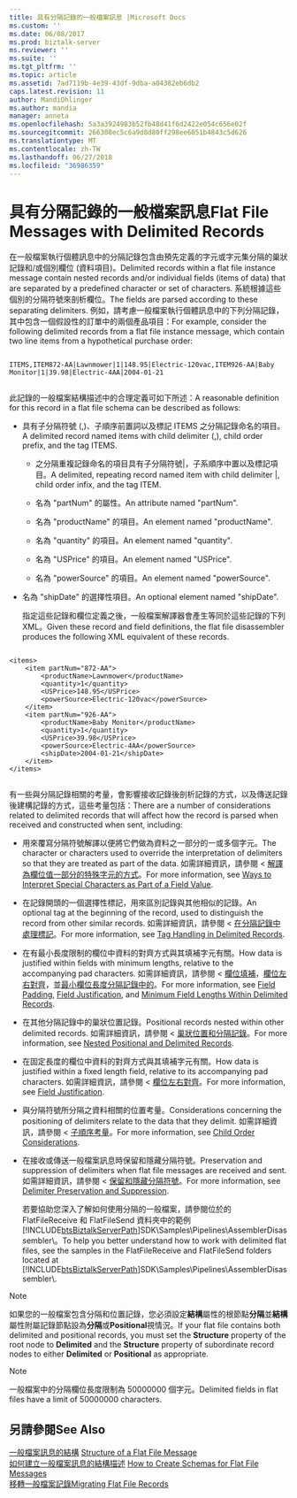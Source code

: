 ```yaml
---
title: 具有分隔記錄的一般檔案訊息 |Microsoft Docs
ms.custom: ''
ms.date: 06/08/2017
ms.prod: biztalk-server
ms.reviewer: ''
ms.suite: ''
ms.tgt_pltfrm: ''
ms.topic: article
ms.assetid: 7ad7119b-4e39-43df-9dba-a04382eb6db2
caps.latest.revision: 11
author: MandiOhlinger
ms.author: mandia
manager: anneta
ms.openlocfilehash: 5a3a3924983b52fb48d41f6d2422e054c656e02f
ms.sourcegitcommit: 266308ec5c6a9d8d80ff298ee6051b4843c5d626
ms.translationtype: MT
ms.contentlocale: zh-TW
ms.lasthandoff: 06/27/2018
ms.locfileid: "36986359"
---
```

# <a name="flat-file-messages-with-delimited-records"></a><span data-ttu-id="d0af4-102">具有分隔記錄的一般檔案訊息</span><span class="sxs-lookup"><span data-stu-id="d0af4-102">Flat File Messages with Delimited Records</span></span>
<span data-ttu-id="d0af4-103">在一般檔案執行個體訊息中的分隔記錄包含由預先定義的字元或字元集分隔的巢狀記錄和/或個別欄位 (資料項目)。</span><span class="sxs-lookup"><span data-stu-id="d0af4-103">Delimited records within a flat file instance message contain nested records and/or individual fields (items of data) that are separated by a predefined character or set of characters.</span></span> <span data-ttu-id="d0af4-104">系統根據這些個別的分隔符號來剖析欄位。</span><span class="sxs-lookup"><span data-stu-id="d0af4-104">The fields are parsed according to these separating delimiters.</span></span> <span data-ttu-id="d0af4-105">例如，請考慮一般檔案執行個體訊息中的下列分隔記錄，其中包含一個假設性的訂單中的兩個產品項目：</span><span class="sxs-lookup"><span data-stu-id="d0af4-105">For example, consider the following delimited records from a flat file instance message, which contain two line items from a hypothetical purchase order:</span></span>  
  
```  
  
ITEMS,ITEM872-AA|Lawnmower|1|148.95|Electric-120vac,ITEM926-AA|Baby Monitor|1|39.98|Electric-4AA|2004-01-21  
  
```  
  
 <span data-ttu-id="d0af4-106">此記錄的一般檔案結構描述中的合理定義可如下所述：</span><span class="sxs-lookup"><span data-stu-id="d0af4-106">A reasonable definition for this record in a flat file schema can be described as follows:</span></span>  
  
- <span data-ttu-id="d0af4-107">具有子分隔符號 (,)、子順序前置詞以及標記 ITEMS 之分隔記錄命名的項目。</span><span class="sxs-lookup"><span data-stu-id="d0af4-107">A delimited record named items with child delimiter (,), child order prefix, and the tag ITEMS.</span></span>  
  
  -   <span data-ttu-id="d0af4-108">之分隔重複記錄命名的項目具有子分隔符號&#124;，子系順序中置以及標記項目。</span><span class="sxs-lookup"><span data-stu-id="d0af4-108">A delimited, repeating record named item with child delimiter &#124;, child order infix, and the tag ITEM.</span></span>  
  
  -   <span data-ttu-id="d0af4-109">名為 "partNum" 的屬性。</span><span class="sxs-lookup"><span data-stu-id="d0af4-109">An attribute named "partNum".</span></span>  
  
  -   <span data-ttu-id="d0af4-110">名為 "productName" 的項目。</span><span class="sxs-lookup"><span data-stu-id="d0af4-110">An element named "productName".</span></span>  
  
  -   <span data-ttu-id="d0af4-111">名為 "quantity" 的項目。</span><span class="sxs-lookup"><span data-stu-id="d0af4-111">An element named "quantity".</span></span>  
  
  -   <span data-ttu-id="d0af4-112">名為 "USPrice" 的項目。</span><span class="sxs-lookup"><span data-stu-id="d0af4-112">An element named "USPrice".</span></span>  
  
  -   <span data-ttu-id="d0af4-113">名為 "powerSource" 的項目。</span><span class="sxs-lookup"><span data-stu-id="d0af4-113">An element named "powerSource".</span></span>  
  
- <span data-ttu-id="d0af4-114">名為 "shipDate" 的選擇性項目。</span><span class="sxs-lookup"><span data-stu-id="d0af4-114">An optional element named "shipDate".</span></span>  
  
  <span data-ttu-id="d0af4-115">指定這些記錄和欄位定義之後，一般檔案解譯器會產生等同於這些記錄的下列 XML。</span><span class="sxs-lookup"><span data-stu-id="d0af4-115">Given these record and field definitions, the flat file disassembler produces the following XML equivalent of these records.</span></span>  
  
```  
  
<items>  
    <item partNum="872-AA">  
        <productName>Lawnmower</productName>  
        <quantity>1</quantity>  
        <USPrice>148.95</USPrice>  
        <powerSource>Electric-120vac</powerSource>  
    </item>  
    <item partNum="926-AA">  
        <productName>Baby Monitor</productName>  
        <quantity>1</quantity>  
        <USPrice>39.98</USPrice>  
        <powerSource>Electric-4AA</powerSource>  
        <shipDate>2004-01-21</shipDate>  
    </item>  
</items>  
  
```  
  
 <span data-ttu-id="d0af4-116">有一些與分隔記錄相關的考量，會影響接收記錄後剖析記錄的方式，以及傳送記錄後建構記錄的方式，這些考量包括：</span><span class="sxs-lookup"><span data-stu-id="d0af4-116">There are a number of considerations related to delimited records that will affect how the record is parsed when received and constructed when sent, including:</span></span>  
  
- <span data-ttu-id="d0af4-117">用來覆寫分隔符號解譯以便將它們做為資料之一部分的一或多個字元。</span><span class="sxs-lookup"><span data-stu-id="d0af4-117">The character or characters used to override the interpretation of delimiters so that they are treated as part of the data.</span></span> <span data-ttu-id="d0af4-118">如需詳細資訊，請參閱 <<c0> [ 解譯為欄位值一部分的特殊字元的方式](../core/ways-to-interpret-special-characters-as-part-of-a-field-value.md)。</span><span class="sxs-lookup"><span data-stu-id="d0af4-118">For more information, see [Ways to Interpret Special Characters as Part of a Field Value](../core/ways-to-interpret-special-characters-as-part-of-a-field-value.md).</span></span>  
  
- <span data-ttu-id="d0af4-119">在記錄開頭的一個選擇性標記，用來區別記錄與其他相似的記錄。</span><span class="sxs-lookup"><span data-stu-id="d0af4-119">An optional tag at the beginning of the record, used to distinguish the record from other similar records.</span></span> <span data-ttu-id="d0af4-120">如需詳細資訊，請參閱 <<c0> [ 在分隔記錄中處理標記](../core/tag-handling-in-delimited-records.md)。</span><span class="sxs-lookup"><span data-stu-id="d0af4-120">For more information, see [Tag Handling in Delimited Records](../core/tag-handling-in-delimited-records.md).</span></span>  
  
- <span data-ttu-id="d0af4-121">在有最小長度限制的欄位中資料的對齊方式與其填補字元有關。</span><span class="sxs-lookup"><span data-stu-id="d0af4-121">How data is justified within fields with minimum lengths, relative to the accompanying pad characters.</span></span> <span data-ttu-id="d0af4-122">如需詳細資訊，請參閱 <<c0> [ 欄位填補](../core/field-padding.md)，[欄位左右對齊](../core/field-justification.md)，並[最小欄位長度分隔記錄中的](../core/minimum-field-lengths-within-delimited-records.md)。</span><span class="sxs-lookup"><span data-stu-id="d0af4-122">For more information, see [Field Padding](../core/field-padding.md), [Field Justification](../core/field-justification.md), and [Minimum Field Lengths Within Delimited Records](../core/minimum-field-lengths-within-delimited-records.md).</span></span>  
  
- <span data-ttu-id="d0af4-123">在其他分隔記錄中的巢狀位置記錄。</span><span class="sxs-lookup"><span data-stu-id="d0af4-123">Positional records nested within other delimited records.</span></span> <span data-ttu-id="d0af4-124">如需詳細資訊，請參閱 <<c0> [ 巢狀位置和分隔記錄](../core/nested-positional-and-delimited-records.md)。</span><span class="sxs-lookup"><span data-stu-id="d0af4-124">For more information, see [Nested Positional and Delimited Records](../core/nested-positional-and-delimited-records.md).</span></span>  
  
- <span data-ttu-id="d0af4-125">在固定長度的欄位中資料的對齊方式與其填補字元有關。</span><span class="sxs-lookup"><span data-stu-id="d0af4-125">How data is justified within a fixed length field, relative to its accompanying pad characters.</span></span> <span data-ttu-id="d0af4-126">如需詳細資訊，請參閱 <<c0> [ 欄位左右對齊](../core/field-justification.md)。</span><span class="sxs-lookup"><span data-stu-id="d0af4-126">For more information, see [Field Justification](../core/field-justification.md).</span></span>  
  
- <span data-ttu-id="d0af4-127">與分隔符號所分隔之資料相關的位置考量。</span><span class="sxs-lookup"><span data-stu-id="d0af4-127">Considerations concerning the positioning of delimiters relate to the data that they delimit.</span></span> <span data-ttu-id="d0af4-128">如需詳細資訊，請參閱 <<c0> [ 子順序考量](../core/child-order-considerations.md)。</span><span class="sxs-lookup"><span data-stu-id="d0af4-128">For more information, see [Child Order Considerations](../core/child-order-considerations.md).</span></span>  
  
- <span data-ttu-id="d0af4-129">在接收或傳送一般檔案訊息時保留和隱藏分隔符號。</span><span class="sxs-lookup"><span data-stu-id="d0af4-129">Preservation and suppression of delimiters when flat file messages are received and sent.</span></span> <span data-ttu-id="d0af4-130">如需詳細資訊，請參閱 <<c0> [ 保留和隱藏分隔符號](../core/delimiter-preservation-and-suppression.md)。</span><span class="sxs-lookup"><span data-stu-id="d0af4-130">For more information, see [Delimiter Preservation and Suppression](../core/delimiter-preservation-and-suppression.md).</span></span>  
  
  <span data-ttu-id="d0af4-131">若要協助您深入了解如何使用分隔的一般檔案，請參閱位於的 FlatFileReceive 和 FlatFileSend 資料夾中的範例[!INCLUDE[btsBiztalkServerPath](../includes/btsbiztalkserverpath-md.md)]SDK\Samples\Pipelines\AssemblerDisassembler\\。</span><span class="sxs-lookup"><span data-stu-id="d0af4-131">To help you better understand how to work with delimited flat files, see the samples in the FlatFileReceive and FlatFileSend folders located at [!INCLUDE[btsBiztalkServerPath](../includes/btsbiztalkserverpath-md.md)]SDK\Samples\Pipelines\AssemblerDisassembler\\.</span></span>  
  
> [!NOTE]
>  <span data-ttu-id="d0af4-132">如果您的一般檔案包含分隔和位置記錄，您必須設定**結構**屬性的根節點**分隔**並**結構**屬性附屬記錄節點設為**分隔**或**Positional**視情況。</span><span class="sxs-lookup"><span data-stu-id="d0af4-132">If your flat file contains both delimited and positional records, you must set the **Structure** property of the root node to **Delimited** and the **Structure** property of subordinate record nodes to either **Delimited** or **Positional** as appropriate.</span></span>  
  
> [!NOTE]
>  <span data-ttu-id="d0af4-133">一般檔案中的分隔欄位長度限制為 50000000 個字元。</span><span class="sxs-lookup"><span data-stu-id="d0af4-133">Delimited fields in flat files have a limit of 50000000 characters.</span></span>  
  
## <a name="see-also"></a><span data-ttu-id="d0af4-134">另請參閱</span><span class="sxs-lookup"><span data-stu-id="d0af4-134">See Also</span></span>  
 <span data-ttu-id="d0af4-135">[一般檔案訊息的結構](../core/structure-of-a-flat-file-message.md) </span><span class="sxs-lookup"><span data-stu-id="d0af4-135">[Structure of a Flat File Message](../core/structure-of-a-flat-file-message.md) </span></span>  
 <span data-ttu-id="d0af4-136">[如何建立一般檔案訊息的結構描述](../core/how-to-create-schemas-for-flat-file-messages.md) </span><span class="sxs-lookup"><span data-stu-id="d0af4-136">[How to Create Schemas for Flat File Messages](../core/how-to-create-schemas-for-flat-file-messages.md) </span></span>  
 [<span data-ttu-id="d0af4-137">移轉一般檔案記錄</span><span class="sxs-lookup"><span data-stu-id="d0af4-137">Migrating Flat File Records</span></span>](../core/migrating-flat-file-records.md)